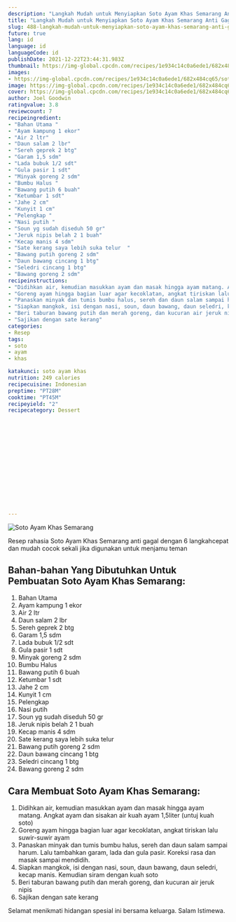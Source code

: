 ```yaml
---
description: "Langkah Mudah untuk Menyiapkan Soto Ayam Khas Semarang Anti Gagal"
title: "Langkah Mudah untuk Menyiapkan Soto Ayam Khas Semarang Anti Gagal"
slug: 488-langkah-mudah-untuk-menyiapkan-soto-ayam-khas-semarang-anti-gagal
future: true
lang: id
language: id
languageCode: id
publishDate: 2021-12-22T23:44:31.983Z 
thumbnail: https://img-global.cpcdn.com/recipes/1e934c14c0a6ede1/682x484cq65/soto-ayam-khas-semarang-foto-resep-utama.png
images:
- https://img-global.cpcdn.com/recipes/1e934c14c0a6ede1/682x484cq65/soto-ayam-khas-semarang-foto-resep-utama.png
image: https://img-global.cpcdn.com/recipes/1e934c14c0a6ede1/682x484cq65/soto-ayam-khas-semarang-foto-resep-utama.png
cover: https://img-global.cpcdn.com/recipes/1e934c14c0a6ede1/682x484cq65/soto-ayam-khas-semarang-foto-resep-utama.png
author: Joel Goodwin
ratingvalue: 3.8
reviewcount: 7
recipeingredient:
- "Bahan Utama "
- "Ayam kampung 1 ekor"
- "Air 2 ltr"
- "Daun salam 2 lbr"
- "Sereh geprek 2 btg"
- "Garam 1,5 sdm"
- "Lada bubuk 1/2 sdt"
- "Gula pasir 1 sdt"
- "Minyak goreng 2 sdm"
- "Bumbu Halus "
- "Bawang putih 6 buah"
- "Ketumbar 1 sdt"
- "Jahe 2 cm"
- "Kunyit 1 cm"
- "Pelengkap "
- "Nasi putih "
- "Soun yg sudah diseduh 50 gr"
- "Jeruk nipis belah 2 1 buah"
- "Kecap manis 4 sdm"
- "Sate kerang saya lebih suka telur  "
- "Bawang putih goreng 2 sdm"
- "Daun bawang cincang 1 btg"
- "Seledri cincang 1 btg"
- "Bawang goreng 2 sdm"
recipeinstructions:
- "Didihkan air, kemudian masukkan ayam dan masak hingga ayam matang. Angkat ayam dan sisakan air kuah ayam 1,5liter (untuj kuah soto)"
- "Goreng ayam hingga bagian luar agar kecoklatan, angkat tiriskan lalu suwir-suwir ayam"
- "Panaskan minyak dan tumis bumbu halus, sereh dan daun salam sampai harum. Lalu tambahkan garam, lada dan gula pasir. Koreksi rasa dan masak sampai mendidih."
- "Siapkan mangkok, isi dengan nasi, soun, daun bawang, daun seledri, kecap manis. Kemudian siram dengan kuah soto"
- "Beri taburan bawang putih dan merah goreng, dan kucuran air jeruk nipis"
- "Sajikan dengan sate kerang"
categories:
- Resep
tags:
- soto
- ayam
- khas

katakunci: soto ayam khas 
nutrition: 249 calories
recipecuisine: Indonesian
preptime: "PT28M"
cooktime: "PT45M"
recipeyield: "2"
recipecategory: Dessert


     
    
    
    
    
    
    
    
    
    
    
      
    
---
```



![Soto Ayam Khas Semarang](https://img-global.cpcdn.com/recipes/1e934c14c0a6ede1/682x484cq65/soto-ayam-khas-semarang-foto-resep-utama.png)

Resep rahasia Soto Ayam Khas Semarang  anti gagal dengan 6 langkahcepat dan mudah cocok sekali jika digunakan untuk menjamu teman

<!--inarticleads1-->

## Bahan-bahan Yang Dibutuhkan Untuk Pembuatan Soto Ayam Khas Semarang:

1. Bahan Utama 
1. Ayam kampung 1 ekor
1. Air 2 ltr
1. Daun salam 2 lbr
1. Sereh geprek 2 btg
1. Garam 1,5 sdm
1. Lada bubuk 1/2 sdt
1. Gula pasir 1 sdt
1. Minyak goreng 2 sdm
1. Bumbu Halus 
1. Bawang putih 6 buah
1. Ketumbar 1 sdt
1. Jahe 2 cm
1. Kunyit 1 cm
1. Pelengkap 
1. Nasi putih 
1. Soun yg sudah diseduh 50 gr
1. Jeruk nipis belah 2 1 buah
1. Kecap manis 4 sdm
1. Sate kerang saya lebih suka telur  
1. Bawang putih goreng 2 sdm
1. Daun bawang cincang 1 btg
1. Seledri cincang 1 btg
1. Bawang goreng 2 sdm



<!--inarticleads2-->

## Cara Membuat Soto Ayam Khas Semarang:

1. Didihkan air, kemudian masukkan ayam dan masak hingga ayam matang. Angkat ayam dan sisakan air kuah ayam 1,5liter (untuj kuah soto)
1. Goreng ayam hingga bagian luar agar kecoklatan, angkat tiriskan lalu suwir-suwir ayam
1. Panaskan minyak dan tumis bumbu halus, sereh dan daun salam sampai harum. Lalu tambahkan garam, lada dan gula pasir. Koreksi rasa dan masak sampai mendidih.
1. Siapkan mangkok, isi dengan nasi, soun, daun bawang, daun seledri, kecap manis. Kemudian siram dengan kuah soto
1. Beri taburan bawang putih dan merah goreng, dan kucuran air jeruk nipis
1. Sajikan dengan sate kerang




Selamat menikmati hidangan spesial ini bersama keluarga. Salam Istimewa.
